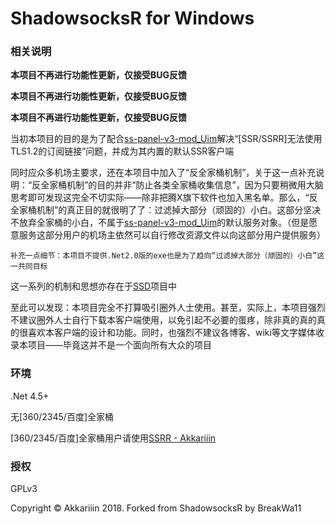 ShadowsocksR for Windows
=======================

### 相关说明

**本项目不再进行功能性更新，仅接受BUG反馈**

**本项目不再进行功能性更新，仅接受BUG反馈**

**本项目不再进行功能性更新，仅接受BUG反馈**

当初本项目的目的是为了配合[ss-panel-v3-mod_Uim](https://github.com/NimaQu/ss-panel-v3-mod_Uim)解决“\[SSR/SSRR\]无法使用TLS1.2的订阅链接”问题，并成为其内置的默认SSR客户端

同时应众多机场主要求，还在本项目中加入了“反全家桶机制”，关于这一点补充说明：“反全家桶机制”的目的并非“防止各类全家桶收集信息”，因为只要稍微用大脑思考即可发现这完全不切实际——除非把腾X旗下软件也加入黑名单。那么，“反全家桶机制”的真正目的就很明了了：过滤掉大部分（顽固的）小白。这部分坚决不放弃全家桶的小白，不属于[ss-panel-v3-mod_Uim](https://github.com/NimaQu/ss-panel-v3-mod_Uim)的默认服务对象。（但是愿意服务这部分用户的机场主依然可以自行修改资源文件以向这部分用户提供服务）

`补充一点细节：本项目不提供.Net2.0版的exe也是为了趋向“过滤掉大部分（顽固的）小白”这一共同目标`

这一系列的机制和思想亦存在于[SSD](https://github.com/CGDF-Github/SSD-Windows)项目中

至此可以发现：本项目完全不打算吸引圈外人士使用。甚至，实际上，本项目强烈不建议圈外人士自行下载本客户端使用，以免引起不必要的蛋疼，除非真的真的真的很喜欢本客户端的设计和功能。同时，也强烈不建议各博客、wiki等文字媒体收录本项目——毕竟这并不是一个面向所有大众的项目

### 环境

.Net 4.5+

无\[360/2345/百度\]全家桶

\[360/2345/百度\]全家桶用户请使用[SSRR - Akkariiin](https://github.com/shadowsocksrr/shadowsocksr-csharp)

### 授权

GPLv3

Copyright © Akkariiin 2018. Forked from ShadowsocksR by BreakWa11
